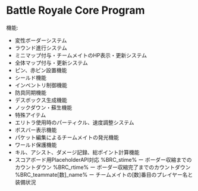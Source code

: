 # Battle Royale Core Program
機能:
  - 変性ボーダーシステム
  - ラウンド進行システム
  - ミニマップ付与・チームメイトのHP表示・更新システム
  - 全体マップ付与・更新システム
  - ピン、赤ピン設置機能
  - シールド機能
  - インベントリ制御機能
  - 防具同期機能
  - デスボックス生成機能
  - ノックダウン・蘇生機能
  - 特殊アイテム
  - エリトラ使用時のパーティクル、速度調整システム
  - ボスバー表示機能
  - パケット編集によるチームメイトの発光機能
  - ワールド保護機能
  - キル、アシスト、ダメージ記録、総ポイント計算機能
  - スコアボード用PlaceholderAPI対応
    %BRC_stime% ー ボーダー収縮までのカウントダウン
    %BRC_rtime% ー ボーダー収縮完了までのカウントダウン
    %BRC_teammate[数]_name% ー チームメイトの[数]番目のプレイヤー名と装備状況
